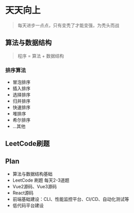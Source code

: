 # 天天向上
> 每天进步一点点，只有变秃了才能变强，为秃头而战

## 算法与数据结构
> 程序 = 算法 + 数据结构

### 排序算法
- 冒泡排序
- 插入排序
- 选择排序
- 归并排序
- 快速排序
- 堆排序
- 希尔排序
- ...其他

## LeetCode刷题

## Plan
- 算法与数据结构基础
- LeetCode 刷题 每天2-3道题
- Vue2源码、Vue3源码
- React源码
- 前端基础建设：CLI、性能监控平台、CI/CD、自动化测试等
- 低代码平台建设